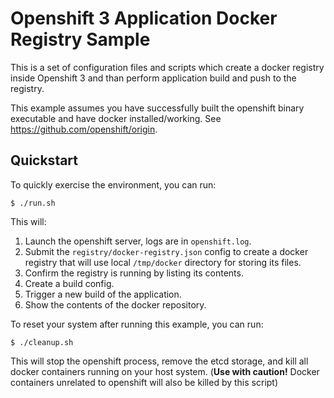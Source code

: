 Openshift 3 Application Docker Registry Sample
==============================================

This is a set of configuration files and scripts which create a docker registry
inside Openshift 3 and than perform application build and push to the registry.

This example assumes you have successfully built the openshift binary executable
and have docker installed/working. See https://github.com/openshift/origin.

Quickstart
----------
To quickly exercise the environment, you can run:

    $ ./run.sh

This will:

1) Launch the openshift server, logs are in `openshift.log`.
2) Submit the `registry/docker-registry.json` config to create a docker registry
that will use local `/tmp/docker` directory for storing its files.
3) Confirm the registry is running by listing its contents.
4) Create a build config.
5) Trigger a new build of the application.
7) Show the contents of the docker repository.

To reset your system after running this example, you can run:

    $ ./cleanup.sh

This will stop the openshift process, remove the etcd storage, and kill all docker
 containers running on your host system.  (**Use with caution!**   Docker
 containers unrelated to openshift will also be killed by this script)

